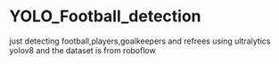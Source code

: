 # YOLO_Football_detection

just detecting football,players,goalkeepers and refrees using ultralytics yolov8 and the dataset is from roboflow
